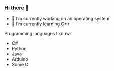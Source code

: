 ### Hi there 👋

- 🔭 I’m currently working on an operating system
- 🌱 I’m currently learning C++

Programming languages I know:
- C#
- Python
- Java
- Arduino
- Some C
